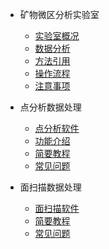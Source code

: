 * 矿物微区分析实验室

  * [实验室概况](README.md)
  * [数据分析](software.md)
  * [方法引用](cite.md)
  * [操作流程](tutorial.md)
  * [注意事项](caution.md)

* 点分析数据处理

  * [点分析软件](spot/about.md)
  * [功能介绍](spot/intro.md)
  * [简要教程](spot/tutorial.md)
  * [常见问题](spot/question.md)

* 面扫描数据处理

  * [面扫描软件](mapping/about.md)
  * [简要教程](mapping/tutorial.md)
  * [常见问题](mapping/question.md)
